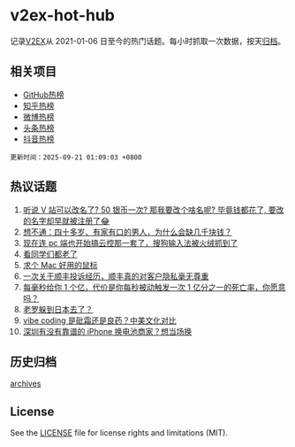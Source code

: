 # v2ex-hot-hub

 记录[V2EX](https://www.v2ex.com/)从 2021-01-06 日至今的热门话题。每小时抓取一次数据，按天[归档](archives)。
 
 ## 相关项目

- [GitHub热榜](https://github.com/lonnyzhang423/github-hot-hub)
- [知乎热榜](https://github.com/lonnyzhang423/zhihu-hot-hub)
- [微博热榜](https://github.com/lonnyzhang423/weibo-hot-hub)
- [头条热榜](https://github.com/lonnyzhang423/toutiao-hot-hub)
- [抖音热榜](https://github.com/lonnyzhang423/douyin-hot-hub)


 `更新时间：2025-09-21 01:09:03 +0800`

## 热议话题

1. [听说 V 站可以改名了? 50 银币一次? 那我要改个啥名呢? 毕竟钱都花了, 要改的名字却早就被注册了😂](https://www.v2ex.com/t/1160682)
1. [想不通：四十多岁、有家有口的男人，为什么会缺几千块钱？](https://www.v2ex.com/t/1160728)
1. [现在连 pc 端也开始搞云控那一套了，搜狗输入法被火绒抓到了](https://www.v2ex.com/t/1160698)
1. [看同学们都老了](https://www.v2ex.com/t/1160663)
1. [求个 Mac 好用的鼠标](https://www.v2ex.com/t/1160652)
1. [一次关于顺丰投诉经历，顺丰真的对客户隐私毫无尊重](https://www.v2ex.com/t/1160677)
1. [每毫秒给你 1 个亿，代价是你每秒被动触发一次 1 亿分之一的死亡率，你愿意吗？](https://www.v2ex.com/t/1160703)
1. [老罗躲到日本去了？](https://www.v2ex.com/t/1160699)
1. [vibe coding 是砒霜还是良药？中美文化对比](https://www.v2ex.com/t/1160697)
1. [深圳有没有靠谱的 iPhone 换电池商家？想当场换](https://www.v2ex.com/t/1160642)

## 历史归档

[archives](archives)

## License

See the [LICENSE](LICENSE) file for license rights and limitations (MIT).
